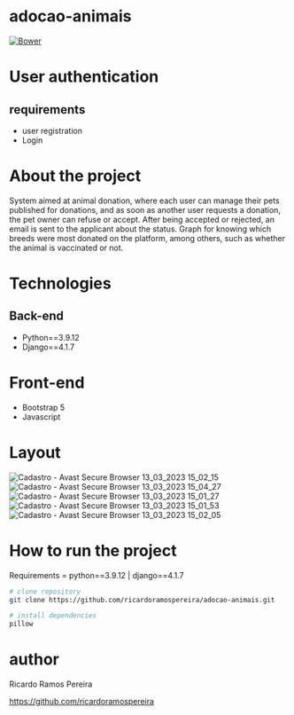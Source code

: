 # adocao-animais
[![Bower](https://img.shields.io/bower/l/django)](https://github.com/ricardoramospereira/adocao-animais/blob/main/LICENSE)

# User authentication
## requirements
* user registration
* Login

# About the project
System aimed at animal donation, where each user can manage their pets published for donations, and as soon as another user requests a donation, the pet owner can refuse or accept. After being accepted or rejected, an email is sent to the applicant about the status.
Graph for knowing which breeds were most donated on the platform, among others, such as whether the animal is vaccinated or not.

# Technologies
## Back-end
* Python==3.9.12
* Django==4.1.7

# Front-end
* Bootstrap 5
* Javascript

# Layout
![Cadastro - Avast Secure Browser 13_03_2023 15_02_15](https://user-images.githubusercontent.com/103947016/233653588-6da8b1d1-7345-4736-a207-88f45cfc0283.png)
![Cadastro - Avast Secure Browser 13_03_2023 15_04_27](https://user-images.githubusercontent.com/103947016/233653600-aca93999-5fb1-4788-b84d-6f25cc34b2bb.png)
![Cadastro - Avast Secure Browser 13_03_2023 15_01_27](https://user-images.githubusercontent.com/103947016/233653611-798b5b28-7224-4cd3-a949-aac151a0b81a.png)
![Cadastro - Avast Secure Browser 13_03_2023 15_01_53](https://user-images.githubusercontent.com/103947016/233653630-f299c488-8e89-4271-bd67-2c2d34249b59.png)
![Cadastro - Avast Secure Browser 13_03_2023 15_02_05](https://user-images.githubusercontent.com/103947016/233653645-c140406c-8595-49d5-8b99-3532321e48e0.png)

# How to run the project
Requirements = python==3.9.12 | django==4.1.7

```bash
# clone repository
git clone https://github.com/ricardoramospereira/adocao-animais.git

# install dependencies
pillow
```

# author
Ricardo Ramos Pereira

https://github.com/ricardoramospereira
